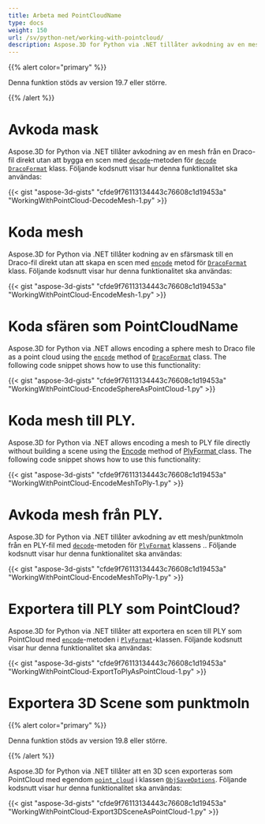 ```yaml
---
title: Arbeta med PointCloudName
type: docs
weight: 150
url: /sv/python-net/working-with-pointcloud/
description: Aspose.3D for Python via .NET tillåter avkodning av en mesh från en Draco-fil direkt utan att skapa en scen med Dra- avkodningsmetoden Koformat klass.
---
```

{{% alert color="primary" %}} 

Denna funktion stöds av version 19.7 eller större.

{{% /alert %}} 
#  **Avkoda mask**
Aspose.3D for Python via .NET tillåter avkodning av en mesh från en Draco-fil direkt utan att bygga en scen med [`decode`](https://reference.aspose.com/python/3d/aspose.threed.formats.dracoformat/decode/methods/1)-metoden för [`decode`](https://reference.aspose.com/python/3d/aspose.threed.formats.dracoformat/decode/methods/1) [`DracoFormat`](https://reference.aspose.com/net/3d/aspose.threed.formats/dracoformat) klass. Följande kodsnutt visar hur denna funktionalitet ska användas:



{{< gist "aspose-3d-gists" "cfde9f76113134443c76608c1d19453a" "WorkingWithPointCloud-DecodeMesh-1.py" >}}
#  **Koda mesh**
Aspose.3D for Python via .NET tillåter kodning av en sfärsmask till en Draco-fil direkt utan att skapa en scen med [`encode`](https://reference.aspose.com/python/3d/aspose.threed.formats.dracoformat/encode/methods/2) metod för [`DracoFormat`](https://reference.aspose.com/net/3d/aspose.threed.formats/dracoformat) klass. Följande kodsnutt visar hur denna funktionalitet ska användas:



{{< gist "aspose-3d-gists" "cfde9f76113134443c76608c1d19453a" "WorkingWithPointCloud-EncodeMesh-1.py" >}}
#  **Koda sfären som PointCloudName**
Aspose.3D for Python via .NET allows encoding a sphere mesh to Draco file as a point cloud using the [`encode`](https://reference.aspose.com/python-net/3d/aspose.threed.formats.dracoformat/encode/methods/2) method of [`DracoFormat`](https://reference.aspose.com/net/3d/aspose.threed.formats/dracoformat) class. The following code snippet shows how to use this functionality:



{{< gist "aspose-3d-gists" "cfde9f76113134443c76608c1d19453a" "WorkingWithPointCloud-EncodeSphereAsPointCloud-1.py" >}}
#  **Koda mesh till PLY.**
Aspose.3D for Python via .NET allows encoding a mesh to PLY file directly without building a scene using the [Encode](https://reference.aspose.com/python-net/3d/aspose.threed.formats.plyformat/encode/methods/1) method of [PlyFormat ](https://reference.aspose.com/net/3d/aspose.threed.formats/plyformat)class. The following code snippet shows how to use this functionality:



{{< gist "aspose-3d-gists" "cfde9f76113134443c76608c1d19453a" "WorkingWithPointCloud-EncodeMeshToPly-1.py" >}}
#  **Avkoda mesh från PLY.**
Aspose.3D for Python via .NET tillåter avkodning av ett mesh/punktmoln från en PLY-fil med [`decode`](https://reference.aspose.com/python-net/3d/aspose.threed.formats.plyformat/decode/methods/1)-metoden för [`PlyFormat`](https://reference.aspose.com/net/3d/aspose.threed.formats/plyformat) klassens .. Följande kodsnutt visar hur denna funktionalitet ska användas:



{{< gist "aspose-3d-gists" "cfde9f76113134443c76608c1d19453a" "WorkingWithPointCloud-EncodeMeshToPly-1.py" >}}
#  **Exportera till PLY som PointCloud?**
Aspose.3D for Python via .NET tillåter att exportera en scen till PLY som PointCloud med [`encode`](https://reference.aspose.com/python-net/3d/aspose.threed.formats.plyformat/encode/methods/1)-metoden i [`PlyFormat`](https://reference.aspose.com/net/3d/aspose.threed.formats/plyformat)-klassen. Följande kodsnutt visar hur denna funktionalitet ska användas:



{{< gist "aspose-3d-gists" "cfde9f76113134443c76608c1d19453a" "WorkingWithPointCloud-ExportToPlyAsPointCloud-1.py" >}}
#  **Exportera 3D Scene som punktmoln**
{{% alert color="primary" %}} 

Denna funktion stöds av version 19.8 eller större.

{{% /alert %}} 

Aspose.3D for Python via .NET tillåter att en 3D scen exporteras som PointCloud med egendom [`point_cloud`](https://reference.aspose.com/python-net/3d/aspose.threed.formats/objsaveoptions/properties/pointcloud) i klassen [`ObjSaveOptions`](https://reference.aspose.com/net/3d/aspose.threed.formats/objsaveoptions). Följande kodsnutt visar hur denna funktionalitet ska användas:

{{< gist "aspose-3d-gists" "cfde9f76113134443c76608c1d19453a" "WorkingWithPointCloud-Export3DSceneAsPointCloud-1.py" >}}
